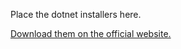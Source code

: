 Place the dotnet installers here.

[Download them on the official website.](https://dotnet.microsoft.com/en-us/download/dotnet/latest)